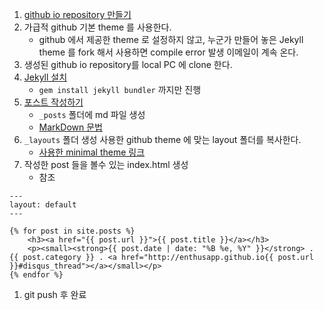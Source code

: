 1. [github io repository 만들기](https://pages.github.com/)
1. 가급적 github 기본 theme 를 사용한다.
    - github 에서 제공한 theme 로 설정하지 않고, 누군가 만들어 놓은 Jekyll theme 를 fork 해서 사용하면 compile error 발생 이메일이 계속 온다.
1. 생성된 github io repository를 local PC 에 clone 한다.
1. [Jekyll 설치](https://jekyllrb-ko.github.io/docs/windows/)
    - `gem install jekyll bundler` 까지만 진행
1. [포스트 작성하기](https://jekyllrb-ko.github.io/docs/posts/) 
    - `_posts` 폴더에 md 파일 생성
    - [MarkDown 문법](https://guides.github.com/features/mastering-markdown/)
1. `_layouts` 폴더 생성 사용한 github theme 에 맞는 layout 폴더를 복사한다.
    - [사용한 minimal theme 링크](https://github.com/pages-themes/minimal/tree/master/_layouts)
1. 작성한 post 들을 볼수 있는 index.html 생성
    - [](https://gist.github.com/erjjones/1998382) 참조
```
---
layout: default
---

{% for post in site.posts %}	
    <h3><a href="{{ post.url }}">{{ post.title }}</a></h3>
    <p><small><strong>{{ post.date | date: "%B %e, %Y" }}</strong> . {{ post.category }} . <a href="http://enthusapp.github.io{{ post.url }}#disqus_thread"></a></small></p>			
{% endfor %}	
```
1. git push 후 완료